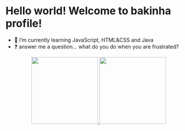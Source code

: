 # Hello world! Welcome to bakinha profile!


- 🌱 I’m currently learning JavaScript, HTML&CSS and Java 
- ❓ answer me a question... what do you do when you are frustrated?

<div align="center">
  <a href="https://github.com/bakaout">
  <img height="180em" src="https://github-readme-stats.vercel.app/api?username=bakaout&show_icons=true&theme=dark&include_all_commits=true&count_private=true"/>
  <img height="180em" src="https://github-readme-stats.vercel.app/api/top-langs/?username=bakaout&layout=compact&langs_count=7&theme=dark"/>
</div>

